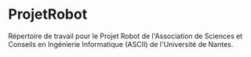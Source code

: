 # ProjetRobot
Répertoire de travail pour le Projet Robot de l'Association de Sciences et Conseils en Ingénierie Informatique (ASCII) de l'Université de Nantes.

